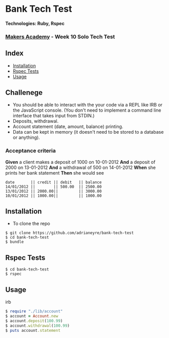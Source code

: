 # Bank Tech Test
#### Technologies: Ruby, Rspec
### [Makers Academy](http://www.makersacademy.com) - Week 10 Solo Tech Test

## Index
* [Installation](#Install)
* [Rspec Tests](#Rspec)
* [Usage](#Usage)

## Challenege

* You should be able to interact with the your code via a REPL like IRB or the JavaScript console.  (You don't need to implement a command line interface that takes input from STDIN.)
* Deposits, withdrawal.
* Account statement (date, amount, balance) printing.
* Data can be kept in memory (it doesn't need to be stored to a database or anything).

### Acceptance criteria

**Given** a client makes a deposit of 1000 on 10-01-2012
**And** a deposit of 2000 on 13-01-2012
**And** a withdrawal of 500 on 14-01-2012
**When** she prints her bank statement
**Then** she would see

```
date       || credit || debit   || balance
14/01/2012 ||        || 500.00  || 2500.00
13/01/2012 || 2000.00||         || 3000.00
10/01/2012 || 1000.00||         || 1000.00
```

## <a name="Install">Installation</a>
* To clone the repo
```shell
$ git clone https://github.com/adrianeyre/bank-tech-test
$ cd bank-tech-test
$ bundle
```

## <a name="Rspec">Rspec Tests</a>
```shell
$ cd bank-tech-test
$ rspec
```

## <a name="Usage">Usage</a>
irb
```ruby
$ require "./lib/account"
$ account = Account.new
$ account.deposit(100.99)
$ account.withdrawal(100.99)
$ puts account.statement
```
